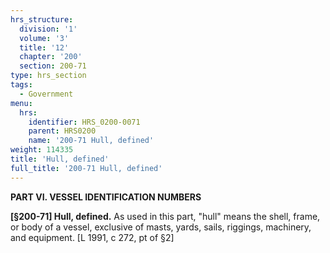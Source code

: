 ```yaml
---
hrs_structure:
  division: '1'
  volume: '3'
  title: '12'
  chapter: '200'
  section: 200-71
type: hrs_section
tags:
  - Government
menu:
  hrs:
    identifier: HRS_0200-0071
    parent: HRS0200
    name: '200-71 Hull, defined'
weight: 114335
title: 'Hull, defined'
full_title: '200-71 Hull, defined'
---
```

**PART VI. VESSEL IDENTIFICATION NUMBERS**

**[§200-71] Hull, defined.** As used in this part, "hull" means the shell, frame, or body of a vessel, exclusive of masts, yards, sails, riggings, machinery, and equipment. [L 1991, c 272, pt of §2]